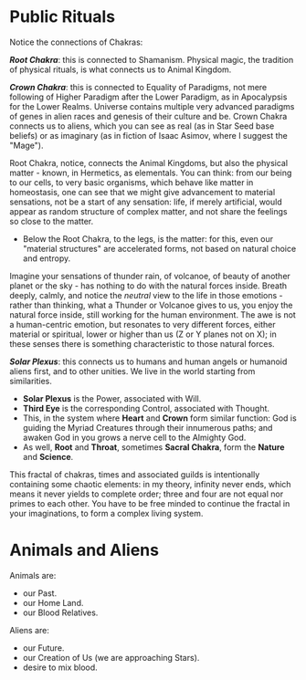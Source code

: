 # Public Rituals

Notice the connections of Chakras:

***Root Chakra***: this is connected to Shamanism. Physical magic, the tradition of physical rituals, is what connects us to Animal Kingdom.

***Crown Chakra***: this is connected to Equality of Paradigms, not mere following of Higher Paradigm after the Lower Paradigm, as in Apocalypsis for the Lower Realms. Universe contains multiple very advanced paradigms of genes in alien races and genesis of their culture and be. Crown Chakra connects us to aliens, which you can see as real (as in Star Seed base beliefs) or as imaginary (as in fiction of Isaac Asimov, where I suggest the "Mage").

Root Chakra, notice, connects the Animal Kingdoms, but also the physical matter - known, in Hermetics, as elementals. You can think: from our being to our cells, to very basic organisms, which behave like matter in homeostasis, one can see that we might give advancement to material sensations, not be a start of any sensation: life, if merely artificial, would appear as random structure of complex matter, and not share the feelings so close to the matter.
 - Below the Root Chakra, to the legs, is the matter: for this, even our "material structures" are accelerated forms, not based on natural choice and entropy.

Imagine your sensations of thunder rain, of volcanoe, of beauty of another planet or the sky - has nothing to do with the natural forces inside. Breath deeply, calmly, and notice the *neutral* view to the life in those emotions - rather than thinking, what a Thunder or Volcanoe gives to us, you enjoy the natural force inside, still working for the human environment. The awe is not a human-centric emotion, but resonates to very different forces, either material or spiritual, lower or higher than us (Z or Y planes not on X); in these senses there is something characteristic to those natural forces.

***Solar Plexus***: this connects us to humans and human angels or humanoid aliens first, and to other unities. We live in the world starting from similarities.
- **Solar Plexus** is the Power, associated with Will.
- **Third Eye** is the corresponding Control, associated with Thought.
- This, in the system where **Heart** and **Crown** form similar function: God is guiding the Myriad Creatures through their innumerous paths; and awaken God in you grows a nerve cell to the Almighty God.
 - As well, **Root** and **Throat**, sometimes **Sacral Chakra**, form the **Nature** and **Science**.

This fractal of chakras, times and associated guilds is intentionally containing some chaotic elements: in my theory, infinity never ends, which means it never yields to complete order; three and four are not equal nor primes to each other. You have to be free minded to continue the fractal in your imaginations, to form a complex living system.

# Animals and Aliens

Animals are:
- our Past.
- our Home Land.
- our Blood Relatives.

Aliens are:
- our Future.
- our Creation of Us (we are approaching Stars).
- desire to mix blood.
